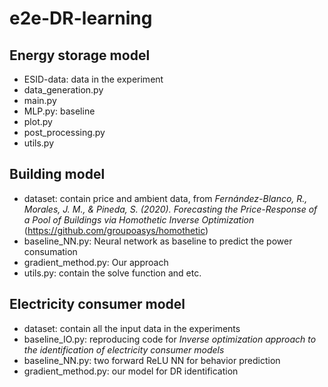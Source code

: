 # e2e-DR-learning
## Energy storage model
- ESID-data: data in the experiment
- data_generation.py
- main.py
- MLP.py: baseline
- plot.py
- post_processing.py
- utils.py


## Building model
- dataset: contain price and ambient data, from *Fernández-Blanco, R., Morales, J. M., & Pineda, S. (2020). Forecasting the Price-Response of a Pool of Buildings via Homothetic Inverse Optimization* (https://github.com/groupoasys/homothetic)
- baseline_NN.py: Neural network as baseline to predict the power consumation
- gradient_method.py: Our approach
- utils.py: contain the solve function and etc.

## Electricity consumer model
- dataset: contain all the input data in the experiments
- baseline_IO.py: reproducing code for *Inverse optimization approach to the identification of electricity consumer models*
- baseline_NN.py: two forward ReLU NN for behavior prediction
- gradient_method.py: our model for DR identification
